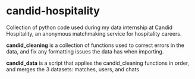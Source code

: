 # candid-hospitality
Collection of python code used during my data internship at Candid Hospitality, an anonymous matchmaking service for hospitality careers.

**candid_cleaning** is a collection of functions used to correct errors in the data, and fix any formatting issues the data has when importing.

**candid_data** is a script that applies the candid_cleaning functions in order, and merges the 3 datasets: matches, users, and chats
